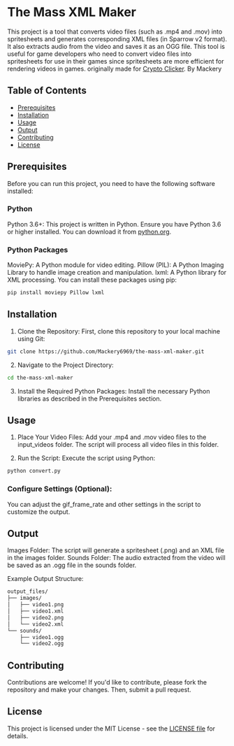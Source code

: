 # The Mass XML Maker
This project is a tool that converts video files (such as .mp4 and .mov) into spritesheets and generates corresponding XML files (in Sparrow v2 format). It also extracts audio from the video and saves it as an OGG file. This tool is useful for game developers who need to convert video files into spritesheets for use in their games since spritesheets are more efficient for rendering videos in games.
originally made for [Crypto Clicker](https://gamejolt.com/games/Crypto-Clicker/895023).
By Mackery

## Table of Contents
- [Prerequisites](#prerequisites)
- [Installation](#installation)
- [Usage](#usage)
- [Output](#output)
- [Contributing](#contributing)
- [License](#license)

## Prerequisites
Before you can run this project, you need to have the following software installed:

### Python
Python 3.6+: This project is written in Python. Ensure you have Python 3.6 or higher installed. You can download it from [python.org](https://python.org).

### Python Packages
MoviePy: A Python module for video editing.
Pillow (PIL): A Python Imaging Library to handle image creation and manipulation.
lxml: A Python library for XML processing.
You can install these packages using pip:
```bash
pip install moviepy Pillow lxml
```

## Installation
1. Clone the Repository:
First, clone this repository to your local machine using Git:
```bash
git clone https://github.com/Mackery6969/the-mass-xml-maker.git
```

2. Navigate to the Project Directory:
```bash
cd the-mass-xml-maker
```

3. Install the Required Python Packages:
Install the necessary Python libraries as described in the Prerequisites section.

## Usage
1. Place Your Video Files:
Add your .mp4 and .mov video files to the input_videos folder. The script will process all video files in this folder.

2. Run the Script:
Execute the script using Python:
```bash
python convert.py
```

### Configure Settings (Optional):
You can adjust the gif_frame_rate and other settings in the script to customize the output.

## Output
Images Folder: The script will generate a spritesheet (.png) and an XML file in the images folder.
Sounds Folder: The audio extracted from the video will be saved as an .ogg file in the sounds folder.

Example Output Structure:
```bash
output_files/
├── images/
│   ├── video1.png
│   ├── video1.xml
│   ├── video2.png
│   └── video2.xml
└── sounds/
    ├── video1.ogg
    └── video2.ogg
```

## Contributing
Contributions are welcome! If you'd like to contribute, please fork the repository and make your changes. Then, submit a pull request.

## License
This project is licensed under the MIT License - see the [LICENSE file](https://github.com/Mackery6969/the-mass-xml-maker/blob/main/LICENSE) for details.
